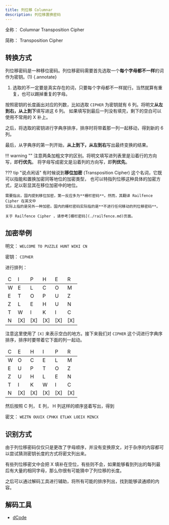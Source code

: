 ```yaml
---
title: 列位移 Columnar
description: 列位移置换密码
---
```


全称： Columnar Transposition Cipher

简称： Transposition Cipher

## 转换方式

列位移密码是一种移位密码。列位移密码需要首先选取一个**每个字母都不一样**的词作为密钥。(1)
{.annotate}

1. 选取的不一定要是真实存在的词，只要每个字母都不一样就行。当然就算有重复，也可以踢掉重复的字母。

按照密钥的长度画出对应的列数，比如选取 `CIPHER` 为密钥就有 6 列。将明文**从左到右，从上到下**填写进这 6 列。
如果填写到最后一列没有填完，剩下的空白可以使用不常用的 X 补上。

之后，将选取的密钥进行字典序排序，排序时将带着那一列一起移动，得到新的 6 列。

最后，从字典序的第一列开始，**从上到下，从左到右**写出最终变换的结果。

!!! warning ""
    注意两条加粗文字的区别。将明文填写进列表里是沿着行的方向写，即**行优先**。
    将字母写成密文是沿着列的方向写，即**列优先**。

??? tip "说点闲话"
    有时候说到**移位加密** (Transposition Cipher) 这个名词，它既可以指能和置换加密同等地位的加密类型，
    也可以特指列位移这种具体的加密方式，足以彰显其在移位加密中的地位。

    需要指出，国内提到移位加密，第一反应多为**栅栏密码**。然而，其翻译 Railfence Cipher 在英文中
    实际上指的是另外一种加密。国内的栅栏密码实际指的是**不进行任何移动的列位移密码**。

    关于 Railfence Cipher ，请参考[栅栏密码](./railfence.md)页面。

## 加密举例

明文： `WELCOME TO PUZZLE HUNT WIKI CN`

密钥： `CIPHER`

进行排列：

<table>
    <thead>
        <tr class="table-vertical">
            <td>C</td>
            <td>I</td>
            <td>P</td>
            <td>H</td>
            <td>E</td>
            <td>R</td>
        </tr>
    </thead>
    <tbody>
        <tr class="table-vertical">
            <td>W</td>
            <td>E</td>
            <td>L</td>
            <td>C</td>
            <td>O</td>
            <td>M</td>
        </tr>
        <tr class="table-vertical">
            <td>E</td>
            <td>T</td>
            <td>O</td>
            <td>P</td>
            <td>U</td>
            <td>Z</td>
        </tr>
        <tr class="table-vertical">
            <td>Z</td>
            <td>L</td>
            <td>E</td>
            <td>H</td>
            <td>U</td>
            <td>N</td>
        </tr>
        <tr class="table-vertical">
            <td>T</td>
            <td>W</td>
            <td>I</td>
            <td>K</td>
            <td>I</td>
            <td>C</td>
        </tr>
        <tr class="table-vertical">
            <td>N</td>
            <td>[X]</td>
            <td>[X]</td>
            <td>[X]</td>
            <td>[X]</td>
            <td>[X]</td>
        </tr>
    </tbody>
</table>

注意这里使用了 `[X]` 来表示空白的地方。接下来我们对 `CIPHER` 这个词进行字典序排序，排序时要带着它下面的列一起动。

<table>
    <thead>
        <tr class="table-vertical">
            <td>C</td>
            <td>E</td>
            <td>H</td>
            <td>I</td>
            <td>P</td>
            <td>R</td>
        </tr>
    </thead>
    <tbody>
        <tr class="table-vertical">
            <td>W</td>
            <td>O</td>
            <td>C</td>
            <td>E</td>
            <td>L</td>
            <td>M</td>
        </tr>
        <tr class="table-vertical">
            <td>E</td>
            <td>U</td>
            <td>P</td>
            <td>T</td>
            <td>O</td>
            <td>Z</td>
        </tr>
        <tr class="table-vertical">
            <td>Z</td>
            <td>U</td>
            <td>H</td>
            <td>L</td>
            <td>E</td>
            <td>N</td>
        </tr>
        <tr class="table-vertical">
            <td>T</td>
            <td>I</td>
            <td>K</td>
            <td>W</td>
            <td>I</td>
            <td>C</td>
        </tr>
        <tr class="table-vertical">
            <td>N</td>
            <td>[X]</td>
            <td>[X]</td>
            <td>[X]</td>
            <td>[X]</td>
            <td>[X]</td>
        </tr>
    </tbody>
</table>

然后按照 C 列， E 列， H 列这样的顺序竖着写出，得到

密文： `WEZTN OUUIX CPHKX ETLWX LOEIX MZNCX`

## 识别方式

由于列位移密码仅仅只是更改了字母顺序，并没有变换原文，对于杂序的内容都可以尝试猜测密钥长度的方式将密文列出来。

有些列位移密文中会把 X 填补在空位，有些则不会，如果能够看到列出的每列最后有大量的相同字母，那么你很有可能猜中了列位移的长度。

之后可以通过解码工具进行辅助，将所有可能的排序列出，找到能够读通顺的内容。

## 解码工具

- [dCode](https://www.dcode.fr/columnar-transposition-cipher)
